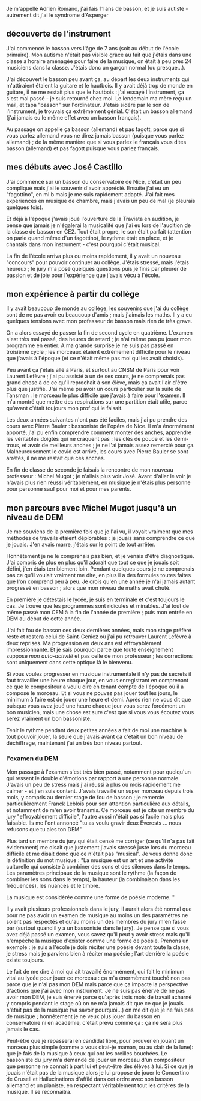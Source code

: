 Je m'appelle Adrien Romano, j'ai fais 11 ans de basson, et je suis autiste - autrement dit j'ai le syndrome d'Asperger 
## découverte de l'instrument
J'ai commencé le basson vers l'âge de 7 ans (soit au début de l'école primaire). 
Mon autisme n'était pas visible grâce au fait que j'étais dans une classe à horaire aménagée pour faire de la musique, on était à peu près 24 musiciens dans la classe. J'étais donc un garçon normal (ou presque...).

J'ai découvert le basson peu avant ça, au départ les deux instruments qui m'attiraient étaient la guitare et le hautbois. Il y avait déjà trop de monde en guitare, il ne me restait plus que le hautbois : j'ai essayé l'instrument, ça s'est mal passé - je suis retourné chez moi.
Le lendemain ma mère reçu un mail, et tapa "basson" sur l'ordinateur. 
J'étais sidéré par le son de l'instrument, je trouvais ça extrêmement génial. 
C'était un basson allemand (j'ai jamais eu le même effet avec un basson français). 

Au passage on appelle ça basson (allemand) et pas fagott, parce que si vous parlez allemand vous ne direz jamais basson (puisque vous parlez allemand) ; de la même manière que si vous parlez le français vous dites basson (allemand) et pas fagott puisque vous parlez français.
## mes débuts avec José Castillo
J'ai commencé sur un basson du conservatoire de Nice, c'était un peu compliqué mais j'ai le souvenir d'avoir apprécié.
Ensuite j'ai eu un "fagottino", en mi b mais je me suis rapidement adapté. 
J'ai fait mes expériences en musique de chambre, mais j'avais un peu de mal (je pleurais quelques fois).

Et déjà à l'époque j'avais joué l'ouverture de la Traviata en audition, je pense que jamais je n'égalerai la musicalité que j'ai eu lors de l'audition de la classe de basson en CE2. Tout était propre, le son était parfait (attention on parle quand même d'un fagottino), le rythme était en place, et je chantais dans mon instrument - c'est pourquoi c'était musical.

La fin de l'école arriva plus ou moins rapidement, il y avait un nouveau "concours" pour pouvoir continuer au collège. J'étais stressé, mais j'étais heureux ; le jury m'a posé quelques questions puis je finis par pleurer de passion et de joie pour l'expérience que j'avais vécu à l'école.
## mon expérience à partir du collège
Il y avait beaucoup de monde au collège, les souvenirs que j'ai du collège sont de ne pas avoir eu beaucoup d'amis ; mais j'aimais les maths. 
Il y a eu quelques tensions avec mon professeur de basson mais rien de très grave.

On a alors essayé de passer la fin de second cycle en quatrième. L'examen s'est très mal passé, des heures de retard ; je n'ai même pas pu jouer mon programme en entier. A ma grande surprise je ne suis pas passé en troisième cycle ; les morceaux étaient extrêmement difficile pour le niveau que j'avais à l'époque (et ce n'était même pas moi qui les avait choisis).

Peu avant ça j'étais allé à Paris, et surtout au CNSM de Paris pour voir Laurent Lefèvre ; j'ai pu assisté à un de ses cours, je ne comprenais pas grand chose à de ce qu'il reprochait à son élève, mais ça avait l'air d'être plus que justifié. J'ai même pu avoir un cours particulier sur la suite de Tansman : le morceau le plus difficile que j'avais à faire pour l'examen. Il m'a montré que mettre des respirations sur une partition était utile, parce qu'avant c'était toujours mon prof qui le faisait.

Les deux années suivantes n'ont pas été faciles, mais j'ai pu prendre des cours avec Pierre Bauler : bassoniste de l'opéra de Nice. Il m'a énormément apporté, j'ai pu enfin comprendre comment monter des anches, apprendre les véritables doigtés qui ne craquent pas : les clés de pouce et les demi-trous, et avoir de meilleurs anches ; je ne l'ai jamais assez remercié pour ça. 
Malheureusement le covid est arrivé, les cours avec Pierre Bauler se sont arrêtés, il ne me restait que ces anches.

En fin de classe de seconde je faisais la rencontre de mon nouveau professeur : Michel Mugot ; je n'allais plus voir José. Avant d'aller le voir je n'avais plus rien réussi véritablement, en musique je n'étais plus personne pour personne sauf pour moi et pour mes parents.
## mon parcours avec Michel Mugot jusqu'à un niveau de DEM
Je me souviens de la première fois que je l'ai vu, il voyait vraiment que mes méthodes de travails étaient déplorables : je jouais sans comprendre ce que je jouais. J'en avais marre, j'étais sur le point de tout arrêter. 

Honnêtement je ne le comprenais pas bien, et je venais d'être diagnostiqué. J'ai compris de plus en plus qu'il adorait que tout ce que je jouais soit défini, j'en étais terriblement loin.
Pendant quelques cours je ne comprenais pas ce qu'il voulait vraiment me dire, en plus il a des formules toutes faites que l'on comprend peu à peu. Je crois qu'en une année je n'ai jamais autant progressé en basson ; alors que mon niveau de maths avait chuté.

En première je détestais le lycée, je suis en terminale et c'est toujours le cas. Je trouve que les programmes sont ridicules et minables.
J'ai tout de même passé mon CEM à la fin de l'année de première ; puis mon entrée en DEM au début de cette année.

J'ai fait fou de basson ces deux dernières années, mais mon stage préféré reste et restera celui de Saint-Geniez où j'ai pu retrouver Laurent Lefèvre à deux reprises. 
Ma progression en deux ans est effroyablement impressionnante. Et je sais pourquoi parce que toute enseignement suppose *mon auto-activité* et pas celle de mon professeur ; les corrections sont uniquement dans cette optique là le bienvenu.

Si vous voulez progresser en musique instrumentale il n'y pas de secrets il faut travailler une heure chaque jour, en vous enregistrant en comprenant ce que le compositeur a voulu dire en tenant compte de  l'époque où il a composé le morceau.
Et si vous ne pouvez pas jouer tout les jours, le minimum à faire est de jouer une heure et demi. 
Après rien ne vous dit que puisque vous avez joué une heure chaque jour vous serez forcément un bon musicien, mais une chose est sure c'est que si vous vous écoutez vous serez vraiment un bon bassoniste. 

Tenir le rythme pendant deux petites années a fait de moi une machine à tout pouvoir jouer, la seule que j'avais avant ça c'était un bon niveau de déchiffrage, maintenant j'ai un très bon niveau partout.
### l'examen du DEM
Mon passage à l'examen s'est très bien passé, notamment pour quelqu'un qui ressent le double d'émotions par rapport à une personne normale. 
J'avais un peu de stress mais j'ai réussi à plus ou mois rapidement me calmer - et j'en suis content. J'avais travaillé un super morceau depuis trois mois, y compris au dernier stage de fou de basson ; je remercie particulièrement Franck Leblois pour son attention particulière aux détails, et notamment de m'en avoir transmis. Ce morceau est je cite un membre du jury "effroyablement difficile", l'autre aussi n'était pas si facile mais plus faisable.
Ils me l'ont annoncé "tu as voulu gravir deux Everests ... nous refusons que tu aies ton DEM" 

Plus tard un membre du jury qui était censé me corriger (ce qu'il n'a pas fait évidemment) me disait que justement j'avais stressé juste lors du morceau difficile et me disait donc que ce n'était pas "musical". 
Je vous donne donc la définition du mot musique : 
"La musique est un art et une activité culturelle qui consiste à combiner des sons et des silences dans le temps. Les paramètres principaux de la musique sont le rythme (la façon de combiner les sons dans le temps), la hauteur (la combinaison dans les fréquences), les nuances et le timbre. 

La musique est considérée comme une forme de poésie moderne. "

Il y avait plusieurs professionnels dans le jury, il aurait alors été normal que pour ne pas avoir un examen de musique au moins un des paramètres ne soient pas respectés et qu'au moins un des membres du jury m'en fasse par (surtout quand il y a un bassoniste dans le jury).
Je pense que si vous avez déjà passé un examen, vous savez qu'il peut y avoir stress mais qu'il n'empêche la musique d'exister comme une forme de poésie. Prenons un exemple : je suis à l'école je dois réciter une poésie devant toute la classe, je stress mais je parviens bien à réciter ma poésie ; l'art derrière la poésie existe toujours.

Le fait de me dire à moi qui ait travaillé énormément, qui fait le minimum vital au lycée pour jouer ce morceau : ça m'a énormément touché non pas parce que je n'ai pas mon DEM mais parce que ça impacte la perspective d'actions que j'ai avec mon instrument. Je ne suis pas énervé de ne pas avoir mon DEM, je suis énervé parce qu'après trois mois de travail acharné y compris pendant le stage où on ne m'a jamais dit que ce que je jouais n'était pas de la musique (va savoir pourquoi...) on me dit que je ne fais pas de musique ; honnêtement je ne veux plus jouer du basson en conservatoire ni en académie, c'était prévu comme ça :  ça ne sera plus jamais le cas. 

Peut-être que je repasserai en candidat libre, pour prouver en jouant un morceau plus simple (comme a vous dirai-je maman, ou au clair de la lune): que je fais de la musique à ceux qui ont les oreilles bouchées. 
Le bassoniste du jury m'a demandé de jouer un morceau d'un compositeur que personne ne connait à part lui et peut-être des élèves à lui. 
Si ce que je jouais n'était pas de la musique alors je lui propose de jouer le Concertino de Crusell et Hallucinations d'affilé dans cet ordre avec son basson allemand et un pianiste, en respectant véritablement tout les critères de la musique. Il se reconnaitra.